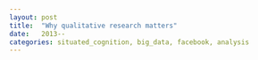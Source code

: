 ```yaml
---
layout: post
title:  "Why qualitative research matters"
date:   2013--
categories: situated_cognition, big_data, facebook, analysis
---
```


![]()

